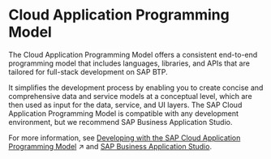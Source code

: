 <!-- loio042061da2e964b7eab3c7ec2a5cc7ece -->

# Cloud Application Programming Model

 The Cloud Application Programming Model offers a consistent end-to-end programming model that includes languages, libraries, and APIs that are tailored for full-stack development on SAP BTP.

It simplifies the development process by enabling you to create concise and comprehensive data and service models at a conceptual level, which are then used as input for the data, service, and UI layers. The SAP Cloud Application Programming Model is compatible with any development environment, but we recommend SAP Business Application Studio.

For more information, see [Developing with the SAP Cloud Application Programming Model](https://help.sap.com/viewer/6cdb9cff1d9b4877b9da90e5020a32d2//en-US/00823f91779d4d42aa29a498e0535cdf.html "The SAP Cloud Application Programming Model (CAP) is a framework of languages, libraries, and tools for building enterprise-grade services and applications. It guides developers along a ‘golden path’ of proven best practices and a great wealth of out-of-the-box solutions to recurring tasks.") :arrow_upper_right: and [SAP Business Application Studio](https://help.sap.com/viewer/product/SAP%20Business%20Application%20Studio/Cloud/en-US).

